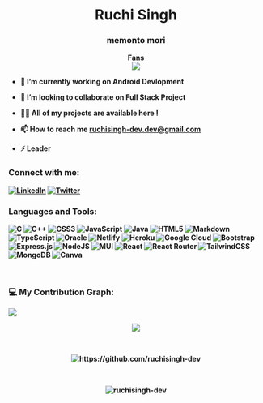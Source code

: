 
<h1 align="center">Ruchi Singh</h1>

<h3 align="center">memonto mori</h3>

<p align="center"> 
<!--
<img style="margin:auto;height:200px;" src="https://user-images.githubusercontent.com/83454075/180928900-62047562-846b-44eb-a954-2a5489425ded.gif"  />
-->

  
  <p align="center">
    <b>Fans<b/><br/>
  <img src="https://profile-counter.glitch.me/aboutme/count.svg" />
</p>
  

- 🌱 I’m currently working on **Android Devlopment**

- 👯 I’m looking to collaborate on **Full Stack Project**

- 👨‍💻 All of my projects are available here !



- 📫 How to reach me **ruchisingh-dev.dev@gmail.com**

- ⚡ **Leader**

<h3 align="left">Connect with me:</h3>

[![LinkedIn](https://img.shields.io/badge/LinkedIn-%230077B5.svg?logo=linkedin&logoColor=white)](https://www.linkedin.com/in/ruchisingh-dev/) [![Twitter](https://img.shields.io/badge/Twitter-%231DA1F2.svg?logo=Twitter&logoColor=white)](https://twitter.com/ruchisingh-dev)

<h3 align="left">Languages and Tools:</h3>

![C](https://img.shields.io/badge/c-%2300599C.svg?style=for-the-badge&logo=c&logoColor=white) ![C++](https://img.shields.io/badge/c++-%2300599C.svg?style=for-the-badge&logo=c%2B%2B&logoColor=white) ![CSS3](https://img.shields.io/badge/css3-%231572B6.svg?style=for-the-badge&logo=css3&logoColor=white) ![JavaScript](https://img.shields.io/badge/javascript-%23323330.svg?style=for-the-badge&logo=javascript&logoColor=%23F7DF1E) ![Java](https://img.shields.io/badge/java-%23ED8B00.svg?style=for-the-badge&logo=java&logoColor=white) ![HTML5](https://img.shields.io/badge/html5-%23E34F26.svg?style=for-the-badge&logo=html5&logoColor=white) ![Markdown](https://img.shields.io/badge/markdown-%23000000.svg?style=for-the-badge&logo=markdown&logoColor=white) ![TypeScript](https://img.shields.io/badge/typescript-%23007ACC.svg?style=for-the-badge&logo=typescript&logoColor=white) ![Oracle](https://img.shields.io/badge/Oracle-F80000?style=for-the-badge&logo=oracle&logoColor=white) ![Netlify](https://img.shields.io/badge/netlify-%23000000.svg?style=for-the-badge&logo=netlify&logoColor=#00C7B7) ![Heroku](https://img.shields.io/badge/heroku-%23430098.svg?style=for-the-badge&logo=heroku&logoColor=white) ![Google Cloud](https://img.shields.io/badge/Google%20Cloud-%234285F4.svg?style=for-the-badge&logo=google-cloud&logoColor=white) ![Bootstrap](https://img.shields.io/badge/bootstrap-%23563D7C.svg?style=for-the-badge&logo=bootstrap&logoColor=white) ![Express.js](https://img.shields.io/badge/express.js-%23404d59.svg?style=for-the-badge&logo=express&logoColor=%2361DAFB) ![NodeJS](https://img.shields.io/badge/node.js-6DA55F?style=for-the-badge&logo=node.js&logoColor=white) ![MUI](https://img.shields.io/badge/MUI-%230081CB.svg?style=for-the-badge&logo=material-ui&logoColor=white) ![React](https://img.shields.io/badge/react-%2320232a.svg?style=for-the-badge&logo=react&logoColor=%2361DAFB) ![React Router](https://img.shields.io/badge/React_Router-CA4245?style=for-the-badge&logo=react-router&logoColor=white) ![TailwindCSS](https://img.shields.io/badge/tailwindcss-%2338B2AC.svg?style=for-the-badge&logo=tailwind-css&logoColor=white) ![MongoDB](https://img.shields.io/badge/MongoDB-%234ea94b.svg?style=for-the-badge&logo=mongodb&logoColor=white) ![Canva](https://img.shields.io/badge/Canva-%2300C4CC.svg?style=for-the-badge&logo=Canva&logoColor=white)

<br/>

 ### 💻 My Contribution Graph:
![](https://github-profile-summary-cards.vercel.app/api/cards/profile-details?username=ruchisingh-dev&theme=vue)
   <br/>
   
<p align="center" >
<a href="https://github.com/ruchisingh-dev/convoychat">
  <img align="center" src=https://github-readme-stats.vercel.app/api?username=ruchisingh-dev&show_icons=true&count_private=true&layout=compact&theme=dark&hide_border=true)](https://github.com/ruchisingh-dev/github-readme-stats>
</a>
 </p>

 
<br>
<p align="center">
 <img align="center" src="https://github-readme-streak-stats.herokuapp.com/?user=ruchisingh-dev&count_private=true&theme=dark" alt="https://github.com/ruchisingh-dev" />
</p>
<br/>
<p align="center">
<img align="center" src="https://github-readme-stats.vercel.app/api/top-langs?username=ruchisingh-dev&show_icons=true&theme=dark&count_private=true&hide_border=true&locale=en&layout=compact" alt="ruchisingh-dev" />
</p>


<!--[![@divine01's Holopin board](https://holopin.me/divine01)](https://holopin.io/@divine01)-->
